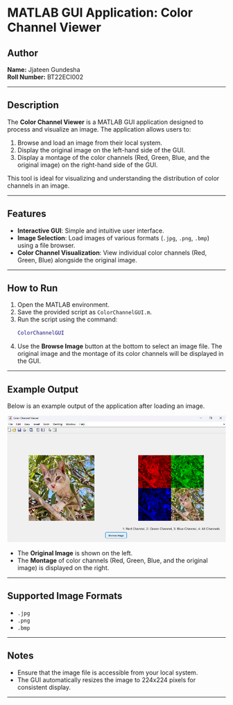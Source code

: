 # MATLAB GUI Application: Color Channel Viewer

## Author
**Name:** Jjateen Gundesha  
**Roll Number:** BT22ECI002  

---

## Description
The **Color Channel Viewer** is a MATLAB GUI application designed to process and visualize an image. The application allows users to:  
1. Browse and load an image from their local system.  
2. Display the original image on the left-hand side of the GUI.  
3. Display a montage of the color channels (Red, Green, Blue, and the original image) on the right-hand side of the GUI.

This tool is ideal for visualizing and understanding the distribution of color channels in an image.

---

## Features
- **Interactive GUI**: Simple and intuitive user interface.  
- **Image Selection**: Load images of various formats (`.jpg`, `.png`, `.bmp`) using a file browser.  
- **Color Channel Visualization**: View individual color channels (Red, Green, Blue) alongside the original image.  

---

## How to Run
1. Open the MATLAB environment.
2. Save the provided script as `ColorChannelGUI.m`.
3. Run the script using the command:
   ```matlab
   ColorChannelGUI
   ```
4. Use the **Browse Image** button at the bottom to select an image file. The original image and the montage of its color channels will be displayed in the GUI.

---

## Example Output
Below is an example output of the application after loading an image.

![Example Output](output.png)  

- The **Original Image** is shown on the left.  
- The **Montage** of color channels (Red, Green, Blue, and the original image) is displayed on the right.  

---

## Supported Image Formats
- `.jpg`
- `.png`
- `.bmp`

---

## Notes
- Ensure that the image file is accessible from your local system.  
- The GUI automatically resizes the image to 224x224 pixels for consistent display.  

---